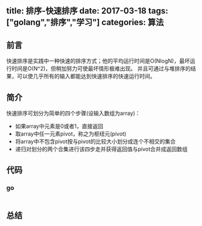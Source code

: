 title: 排序-快速排序
date: 2017-03-18
tags: ["golang","排序","学习"]
categories:
  算法
---
## 前言 ##
快速排序是实践中一种快速的排序方式；他的平均运行时间是O(NlogN)，最坏运行时间是O(N^2)，但稍加努力可使最坏情形极难出现。
并且可通过与堆排序的结果，可以使几乎所有的输入都能达到快速排序的快速运行时间。

## 简介 ##
快速排序可划分为简单的四个步骤(设输入数组为array)：
 * 如果array中元素是0或者1，直接返回
 * 取array中任一元素pivot，称之为枢纽元(pivot)
 * 将array中不包含pivot按与pivot的比较大小划分成连个不相交的集合
 * 递归对划分的两个合集进行该四步走并获得返回值与pivot合并成返回数组

## 代码 ##
### go ###
```

```
## 总结 ##